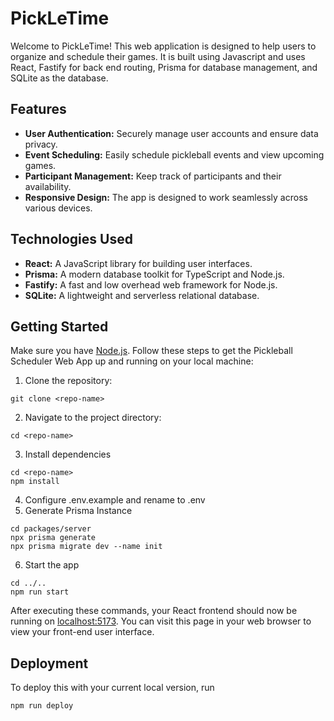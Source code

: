 # PickLeTime
Welcome to PickLeTime! This web application is designed to help users to organize and schedule their games. It is built using Javascript and uses React, Fastify for back end routing, Prisma for database management, and SQLite as the database.

## Features

- **User Authentication:** Securely manage user accounts and ensure data privacy.
- **Event Scheduling:** Easily schedule pickleball events and view upcoming games.
- **Participant Management:** Keep track of participants and their availability.
- **Responsive Design:** The app is designed to work seamlessly across various devices.

## Technologies Used

- **React:** A JavaScript library for building user interfaces.
- **Prisma:** A modern database toolkit for TypeScript and Node.js.
- **Fastify:** A fast and low overhead web framework for Node.js.
- **SQLite:** A lightweight and serverless relational database.

## Getting Started
Make sure you have [Node.js](http://nodejs.org/).
Follow these steps to get the Pickleball Scheduler Web App up and running on your local machine:

1. Clone the repository:
```
git clone <repo-name>
```
2. Navigate to the project directory:
```
cd <repo-name>
```
3. Install dependencies
```
cd <repo-name>
npm install
```
4. Configure .env.example and rename to .env
5. Generate Prisma Instance
```
cd packages/server
npx prisma generate
npx prisma migrate dev --name init
```
6. Start the app
```
cd ../..
npm run start
```

After executing these commands, your React frontend should now be running on [localhost:5173](http://localhost:5173/). You can visit this page in your web browser to view your front-end user interface.

## Deployment

To deploy this with your current local version, run

```sh
npm run deploy
```
